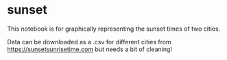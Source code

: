 # sunset
This notebook is for graphically representing the sunset times of two cities.

Data can be downloaded as a .csv for different cities from https://sunsetsunrisetime.com but needs a bit of cleaning!

